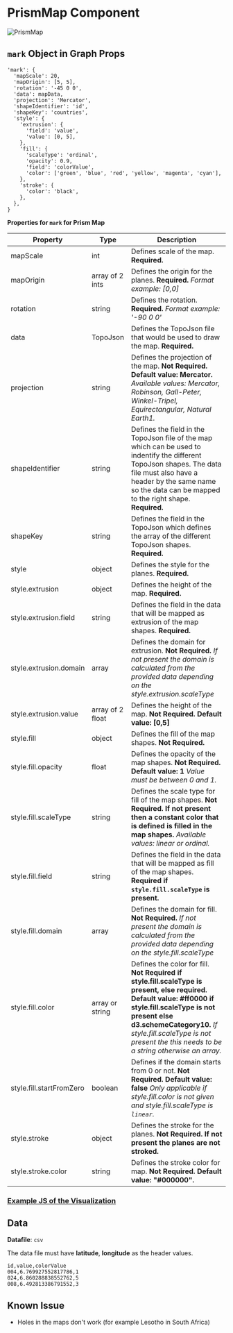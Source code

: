 # PrismMap Component

![PrismMap](../../imgs/PrismMap.png)

## `mark` Object in Graph Props

```
'mark': {
  'mapScale': 20,
  'mapOrigin': [5, 5],
  'rotation': '-45 0 0',
  'data': mapData,
  'projection': 'Mercator',
  'shapeIdentifier': 'id',
  'shapeKey': 'countries',
  'style': {
    'extrusion': {
      'field': 'value',
      'value': [0, 5],
    },
    'fill': {
      'scaleType': 'ordinal',
      'opacity': 0.9,
      'field': 'colorValue',
      'color': ['green', 'blue', 'red', 'yellow', 'magenta', 'cyan'],
    },
    'stroke': {
      'color': 'black',
    },
  },
}
```

**Properties for `mark` for Prism Map**

| Property                 | Type             | Description                                                                                                                                                                                                                                                                        |
| ------------------------ | ---------------- | ---------------------------------------------------------------------------------------------------------------------------------------------------------------------------------------------------------------------------------------------------------------------------------- |
| mapScale                 | int              | Defines scale of the map. **Required.**                                                                                                                                                                                                                                            |
| mapOrigin                | array of 2 ints  | Defines the origin for the planes. **Required.** _Format example: [0,0]_                                                                                                                                                                                                           |
| rotation                 | string           | Defines the rotation. **Required.** _Format example: '-90 0 0'_                                                                                                                                                                                                                    |
| data                     | TopoJson         | Defines the TopoJson file that would be used to draw the map. **Required.**                                                                                                                                                                                                        |
| projection               | string           | Defines the projection of the map. **Not Required. Default value: Mercator.** _Available values: Mercator, Robinson, Gall-Peter, Winkel-Tripel, Equirectangular, Natural Earth1._                                                                                                  |
| shapeIdentifier          | string           | Defines the field in the TopoJson file of the map which can be used to indentify the different TopoJson shapes. The data file must also have a header by the same name so the data can be mapped to the right shape. **Required.**                                                 |
| shapeKey                 | string           | Defines the field in the TopoJson which defines the array of the different TopoJson shapes. **Required.**                                                                                                                                                                          |
| style                    | object           | Defines the style for the planes. **Required.**                                                                                                                                                                                                                                    |
| style.extrusion          | object           | Defines the height of the map. **Required.**                                                                                                                                                                                                                                       |
| style.extrusion.field    | string           | Defines the field in the data that will be mapped as extrusion of the map shapes. **Required.**                                                                                                                                                                                    |
| style.extrusion.domain   | array            | Defines the domain for extrusion. **Not Required.** _If not present the domain is calculated from the provided data depending on the style.extrusion.scaleType_                                                                                                                    |
| style.extrusion.value    | array of 2 float | Defines the height of the map. **Not Required. Default value: [0,5]**                                                                                                                                                                                                              |
| style.fill               | object           | Defines the fill of the map shapes. **Not Required.**                                                                                                                                                                                                                              |
| style.fill.opacity       | float            | Defines the opacity of the map shapes. **Not Required. Default value: 1** _Value must be between 0 and 1._                                                                                                                                                                         |
| style.fill.scaleType     | string           | Defines the scale type for fill of the map shapes. **Not Required. If not present then a constant color that is defined is filled in the map shapes.** _Available values: linear or ordinal._                                                                                      |
| style.fill.field         | string           | Defines the field in the data that will be mapped as fill of the map shapes. **Required if `style.fill.scaleType` is present.**                                                                                                                                                    |
| style.fill.domain        | array            | Defines the domain for fill. **Not Required.** _If not present the domain is calculated from the provided data depending on the style.fill.scaleType_                                                                                                                              |
| style.fill.color         | array or string  | Defines the color for fill. **Not Required if style.fill.scaleType is present, else required. Default value: #ff0000 if style.fill.scaleType is not present else d3.schemeCategory10.** _If style.fill.scaleType is not present the this needs to be a string otherwise an array._ |
| style.fill.startFromZero | boolean          | Defines if the domain starts from 0 or not. **Not Required. Default value: false** _Only applicable if style.fill.color is not given and style.fill.scaleType is `linear`._                                                                                                        |
| style.stroke             | object           | Defines the stroke for the planes. **Not Required. If not present the planes are not stroked.**                                                                                                                                                                                    |
| style.stroke.color       | string           | Defines the stroke color for map. **Not Required. Default value: "#000000".**                                                                                                                                                                                                      |

### [Example JS of the Visualization](../../examples/Maps/PrismMap.js)

## Data

**Datafile**: `csv`

The data file must have **latitude**, **longitude** as the header values.

```
id,value,colorValue
004,6.769927552817786,1
024,6.860288838552762,5
008,6.492813386791552,3
```

## Known Issue

- Holes in the maps don't work (for example Lesotho in South Africa)
